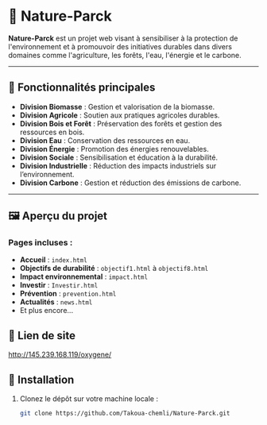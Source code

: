 # 🌳 Nature-Parck

**Nature-Parck** est un projet web visant à sensibiliser à la protection de l'environnement et à promouvoir des initiatives durables dans divers domaines comme l'agriculture, les forêts, l'eau, l'énergie et le carbone.

---

## 🌟 Fonctionnalités principales

- **Division Biomasse** : Gestion et valorisation de la biomasse.
- **Division Agricole** : Soutien aux pratiques agricoles durables.
- **Division Bois et Forêt** : Préservation des forêts et gestion des ressources en bois.
- **Division Eau** : Conservation des ressources en eau.
- **Division Énergie** : Promotion des énergies renouvelables.
- **Division Sociale** : Sensibilisation et éducation à la durabilité.
- **Division Industrielle** : Réduction des impacts industriels sur l’environnement.
- **Division Carbone** : Gestion et réduction des émissions de carbone.

---

## 🖼️ Aperçu du projet

### Pages incluses :
- **Accueil** : `index.html`
- **Objectifs de durabilité** : `objectif1.html` à `objectif8.html`
- **Impact environnemental** : `impact.html`
- **Investir** : `Investir.html`
- **Prévention** : `prevention.html`
- **Actualités** : `news.html`
- Et plus encore...

## 🚀 Lien de site 

http://145.239.168.119/oxygene/

## 🚀 Installation

1. Clonez le dépôt sur votre machine locale :
   ```bash
   git clone https://github.com/Takoua-chemli/Nature-Parck.git






   
